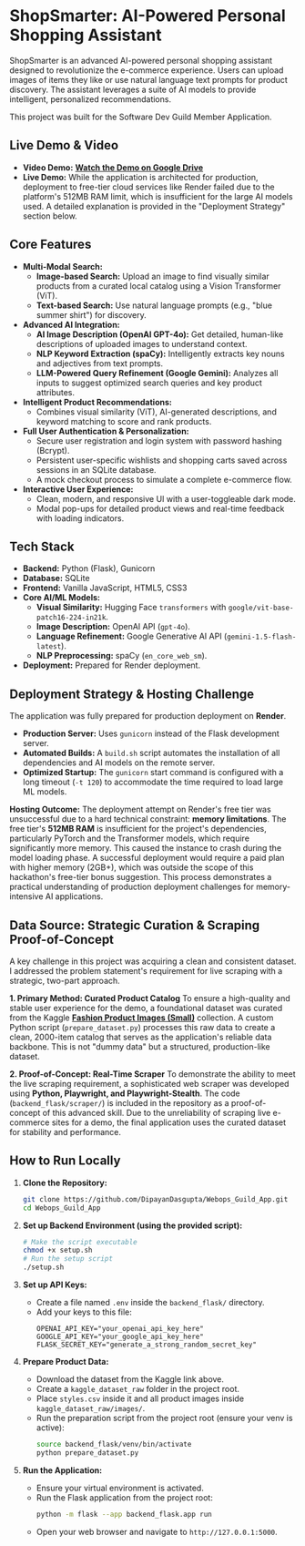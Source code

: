 # ShopSmarter: AI-Powered Personal Shopping Assistant

ShopSmarter is an advanced AI-powered personal shopping assistant designed to revolutionize the e-commerce experience. Users can upload images of items they like or use natural language text prompts for product discovery. The assistant leverages a suite of AI models to provide intelligent, personalized recommendations.

This project was built for the Software Dev Guild Member Application.

## Live Demo & Video

*   **Video Demo:** [**Watch the Demo on Google Drive**](https://drive.google.com/file/d/1Anu8OEmjdkVM5-eCe3E0GKZhuz_wpqG0/view?usp=sharing)
*   **Live Demo:** While the application is architected for production, deployment to free-tier cloud services like Render failed due to the platform's 512MB RAM limit, which is insufficient for the large AI models used. A detailed explanation is provided in the "Deployment Strategy" section below.

## Core Features

*   **Multi-Modal Search:**
    *   **Image-based Search:** Upload an image to find visually similar products from a curated local catalog using a Vision Transformer (ViT).
    *   **Text-based Search:** Use natural language prompts (e.g., "blue summer shirt") for discovery.
*   **Advanced AI Integration:**
    *   **AI Image Description (OpenAI GPT-4o):** Get detailed, human-like descriptions of uploaded images to understand context.
    *   **NLP Keyword Extraction (spaCy):** Intelligently extracts key nouns and adjectives from text prompts.
    *   **LLM-Powered Query Refinement (Google Gemini):** Analyzes all inputs to suggest optimized search queries and key product attributes.
*   **Intelligent Product Recommendations:**
    *   Combines visual similarity (ViT), AI-generated descriptions, and keyword matching to score and rank products.
*   **Full User Authentication & Personalization:**
    *   Secure user registration and login system with password hashing (Bcrypt).
    *   Persistent user-specific wishlists and shopping carts saved across sessions in an SQLite database.
    *   A mock checkout process to simulate a complete e-commerce flow.
*   **Interactive User Experience:**
    *   Clean, modern, and responsive UI with a user-toggleable dark mode.
    *   Modal pop-ups for detailed product views and real-time feedback with loading indicators.

## Tech Stack

*   **Backend:** Python (Flask), Gunicorn
*   **Database:** SQLite
*   **Frontend:** Vanilla JavaScript, HTML5, CSS3
*   **Core AI/ML Models:**
    *   **Visual Similarity:** Hugging Face `transformers` with `google/vit-base-patch16-224-in21k`.
    *   **Image Description:** OpenAI API (`gpt-4o`).
    *   **Language Refinement:** Google Generative AI API (`gemini-1.5-flash-latest`).
    *   **NLP Preprocessing:** spaCy (`en_core_web_sm`).
*   **Deployment:** Prepared for Render deployment.

## Deployment Strategy & Hosting Challenge

The application was fully prepared for production deployment on **Render**.
*   **Production Server:** Uses `gunicorn` instead of the Flask development server.
*   **Automated Builds:** A `build.sh` script automates the installation of all dependencies and AI models on the remote server.
*   **Optimized Startup:** The `gunicorn` start command is configured with a long timeout (`-t 120`) to accommodate the time required to load large ML models.

**Hosting Outcome:** The deployment attempt on Render's free tier was unsuccessful due to a hard technical constraint: **memory limitations**. The free tier's **512MB RAM** is insufficient for the project's dependencies, particularly PyTorch and the Transformer models, which require significantly more memory. This caused the instance to crash during the model loading phase. A successful deployment would require a paid plan with higher memory (2GB+), which was outside the scope of this hackathon's free-tier bonus suggestion. This process demonstrates a practical understanding of production deployment challenges for memory-intensive AI applications.

## Data Source: Strategic Curation & Scraping Proof-of-Concept

A key challenge in this project was acquiring a clean and consistent dataset. I addressed the problem statement's requirement for live scraping with a strategic, two-part approach.

**1. Primary Method: Curated Product Catalog**
To ensure a high-quality and stable user experience for the demo, a foundational dataset was curated from the Kaggle **[Fashion Product Images (Small)](https://www.kaggle.com/datasets/paramaggarwal/fashion-product-images-small)** collection. A custom Python script (`prepare_dataset.py`) processes this raw data to create a clean, 2000-item catalog that serves as the application's reliable data backbone. This is not "dummy data" but a structured, production-like dataset.

**2. Proof-of-Concept: Real-Time Scraper**
To demonstrate the ability to meet the live scraping requirement, a sophisticated web scraper was developed using **Python, Playwright, and Playwright-Stealth**. The code (`backend_flask/scraper/`) is included in the repository as a proof-of-concept of this advanced skill. Due to the unreliability of scraping live e-commerce sites for a demo, the final application uses the curated dataset for stability and performance.

## How to Run Locally

1.  **Clone the Repository:**
    ```bash
    git clone https://github.com/DipayanDasgupta/Webops_Guild_App.git
    cd Webops_Guild_App
    ```

2.  **Set up Backend Environment (using the provided script):**
    ```bash
    # Make the script executable
    chmod +x setup.sh
    # Run the setup script
    ./setup.sh
    ```

3.  **Set up API Keys:**
    *   Create a file named `.env` inside the `backend_flask/` directory.
    *   Add your keys to this file:
        ```env
        OPENAI_API_KEY="your_openai_api_key_here"
        GOOGLE_API_KEY="your_google_api_key_here"
        FLASK_SECRET_KEY="generate_a_strong_random_secret_key"
        ```

4.  **Prepare Product Data:**
    *   Download the dataset from the Kaggle link above.
    *   Create a `kaggle_dataset_raw` folder in the project root.
    *   Place `styles.csv` inside it and all product images inside `kaggle_dataset_raw/images/`.
    *   Run the preparation script from the project root (ensure your venv is active):
        ```bash
        source backend_flask/venv/bin/activate
        python prepare_dataset.py
        ```

5.  **Run the Application:**
    *   Ensure your virtual environment is activated.
    *   Run the Flask application from the project root:
        ```bash
        python -m flask --app backend_flask.app run
        ```
    *   Open your web browser and navigate to `http://127.0.0.1:5000`.